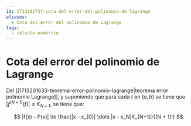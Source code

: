 ```yaml
---
id: 1713202737-cota-del-error-del-polinomio-de-lagrange
aliases:
  - Cota del error del polinomio de Lagrange
tags:
  - cálculo-numérico
---
```


# Cota del error del polinomio de Lagrange

Del [[1713201633-teorema-error-polinomio-lagrange|teorema error polinomio Lagrange]], y suponiendo que para cada $t$ en $(a,b)$ se tiene que $|f^{(N+1)}(t)| \le K_{N+1}$, se tiene que:

$$
|f(x) - P(x)| \le \frac{|x - x_{0}| \dots |x - x_N|K_{N+1}}{(N + 1)!}
$$

